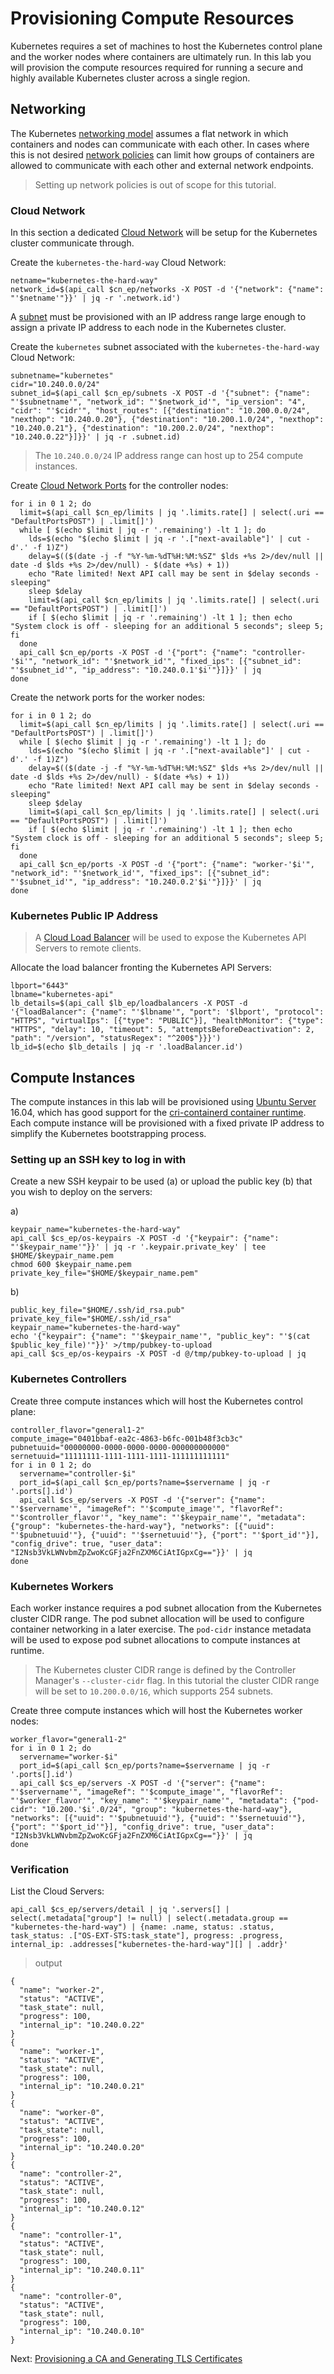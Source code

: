 # Provisioning Compute Resources

Kubernetes requires a set of machines to host the Kubernetes control plane and the worker nodes where containers are ultimately run. In this lab you will provision the compute resources required for running a secure and highly available Kubernetes cluster across a single region.

## Networking

The Kubernetes [networking model](https://kubernetes.io/docs/concepts/cluster-administration/networking/#kubernetes-model) assumes a flat network in which containers and nodes can communicate with each other. In cases where this is not desired [network policies](https://kubernetes.io/docs/concepts/services-networking/network-policies/) can limit how groups of containers are allowed to communicate with each other and external network endpoints.

> Setting up network policies is out of scope for this tutorial.

### Cloud Network

In this section a dedicated [Cloud Network](https://developer.rackspace.com/docs/cloud-networks/v2/) will be setup for the Kubernetes cluster communicate through.

Create the `kubernetes-the-hard-way` Cloud Network:

```
netname="kubernetes-the-hard-way"
network_id=$(api_call $cn_ep/networks -X POST -d '{"network": {"name": "'$netname'"}}' | jq -r '.network.id')
```

A [subnet](https://developer.rackspace.com/docs/cloud-networks/v2/getting-started/concepts/#subnet-concepts) must be provisioned with an IP address range large enough to assign a private IP address to each node in the Kubernetes cluster.

Create the `kubernetes` subnet associated with the `kubernetes-the-hard-way` Cloud Network:

```
subnetname="kubernetes"
cidr="10.240.0.0/24"
subnet_id=$(api_call $cn_ep/subnets -X POST -d '{"subnet": {"name": "'$subnetname'", "network_id": "'$network_id'", "ip_version": "4", "cidr": "'$cidr'", "host_routes": [{"destination": "10.200.0.0/24", "nexthop": "10.240.0.20"}, {"destination": "10.200.1.0/24", "nexthop": "10.240.0.21"}, {"destination": "10.200.2.0/24", "nexthop": "10.240.0.22"}]}}' | jq -r .subnet.id)
```

> The `10.240.0.0/24` IP address range can host up to 254 compute instances.

Create [Cloud Network Ports](https://developer.rackspace.com/docs/cloud-networks/v2/getting-started/concepts/#port-concepts) for the controller nodes:

```
for i in 0 1 2; do
  limit=$(api_call $cn_ep/limits | jq '.limits.rate[] | select(.uri == "DefaultPortsPOST") | .limit[]')
  while [ $(echo $limit | jq -r '.remaining') -lt 1 ]; do
    lds=$(echo "$(echo $limit | jq -r '.["next-available"]' | cut -d'.' -f 1)Z")
    delay=$(($(date -j -f "%Y-%m-%dT%H:%M:%SZ" $lds +%s 2>/dev/null || date -d $lds +%s 2>/dev/null) - $(date +%s) + 1))
    echo "Rate limited! Next API call may be sent in $delay seconds - sleeping"
    sleep $delay
    limit=$(api_call $cn_ep/limits | jq '.limits.rate[] | select(.uri == "DefaultPortsPOST") | .limit[]')
    if [ $(echo $limit | jq -r '.remaining') -lt 1 ]; then echo "System clock is off - sleeping for an additional 5 seconds"; sleep 5; fi
  done
  api_call $cn_ep/ports -X POST -d '{"port": {"name": "controller-'$i'", "network_id": "'$network_id'", "fixed_ips": [{"subnet_id": "'$subnet_id'", "ip_address": "10.240.0.1'$i'"}]}}' | jq
done
```

Create the network ports for the worker nodes:

```
for i in 0 1 2; do
  limit=$(api_call $cn_ep/limits | jq '.limits.rate[] | select(.uri == "DefaultPortsPOST") | .limit[]')
  while [ $(echo $limit | jq -r '.remaining') -lt 1 ]; do
    lds=$(echo "$(echo $limit | jq -r '.["next-available"]' | cut -d'.' -f 1)Z")
    delay=$(($(date -j -f "%Y-%m-%dT%H:%M:%SZ" $lds +%s 2>/dev/null || date -d $lds +%s 2>/dev/null) - $(date +%s) + 1))
    echo "Rate limited! Next API call may be sent in $delay seconds - sleeping"
    sleep $delay
    limit=$(api_call $cn_ep/limits | jq '.limits.rate[] | select(.uri == "DefaultPortsPOST") | .limit[]')
    if [ $(echo $limit | jq -r '.remaining') -lt 1 ]; then echo "System clock is off - sleeping for an additional 5 seconds"; sleep 5; fi
  done
  api_call $cn_ep/ports -X POST -d '{"port": {"name": "worker-'$i'", "network_id": "'$network_id'", "fixed_ips": [{"subnet_id": "'$subnet_id'", "ip_address": "10.240.0.2'$i'"}]}}' | jq
done
```

### Kubernetes Public IP Address

> A [Cloud Load Balancer](https://developer.rackspace.com/docs/cloud-load-balancers/v1/) will be used to expose the Kubernetes API Servers to remote clients.

Allocate the load balancer fronting the Kubernetes API Servers:

```
lbport="6443"
lbname="kubernetes-api"
lb_details=$(api_call $lb_ep/loadbalancers -X POST -d '{"loadBalancer": {"name": "'$lbname'", "port": '$lbport', "protocol": "HTTPS", "virtualIps": [{"type": "PUBLIC"}], "healthMonitor": {"type": "HTTPS", "delay": 10, "timeout": 5, "attemptsBeforeDeactivation": 2, "path": "/version", "statusRegex": "^200$"}}}')
lb_id=$(echo $lb_details | jq -r '.loadBalancer.id')
```

## Compute Instances

The compute instances in this lab will be provisioned using [Ubuntu Server](https://www.ubuntu.com/server) 16.04, which has good support for the [cri-containerd container runtime](https://github.com/kubernetes-incubator/cri-containerd). Each compute instance will be provisioned with a fixed private IP address to simplify the Kubernetes bootstrapping process.

### Setting up an SSH key to log in with

Create a new SSH keypair to be used (a) or upload the public key (b) that you wish to deploy on the servers:

a)
```
keypair_name="kubernetes-the-hard-way"
api_call $cs_ep/os-keypairs -X POST -d '{"keypair": {"name": "'$keypair_name'"}}' | jq -r '.keypair.private_key' | tee $HOME/$keypair_name.pem
chmod 600 $keypair_name.pem
private_key_file="$HOME/$keypair_name.pem"
```

b)
```
public_key_file="$HOME/.ssh/id_rsa.pub"
private_key_file="$HOME/.ssh/id_rsa"
keypair_name="kubernetes-the-hard-way"
echo '{"keypair": {"name": "'$keypair_name'", "public_key": "'$(cat $public_key_file)'"}}' >/tmp/pubkey-to-upload
api_call $cs_ep/os-keypairs -X POST -d @/tmp/pubkey-to-upload | jq
```


### Kubernetes Controllers

Create three compute instances which will host the Kubernetes control plane:

```
controller_flavor="general1-2"
compute_image="0401bbaf-ea2c-4863-b6fc-001b48f3cb3c"
pubnetuuid="00000000-0000-0000-0000-000000000000"
sernetuuid="11111111-1111-1111-1111-111111111111"
for i in 0 1 2; do
  servername="controller-$i"
  port_id=$(api_call $cn_ep/ports?name=$servername | jq -r '.ports[].id')
  api_call $cs_ep/servers -X POST -d '{"server": {"name": "'$servername'", "imageRef": "'$compute_image'", "flavorRef": "'$controller_flavor'", "key_name": "'$keypair_name'", "metadata": {"group": "kubernetes-the-hard-way"}, "networks": [{"uuid": "'$pubnetuuid'"}, {"uuid": "'$sernetuuid'"}, {"port": "'$port_id'"}], "config_drive": true, "user_data": "I2Nsb3VkLWNvbmZpZwoKcGFja2FnZXM6CiAtIGpxCg=="}}' | jq
done
```

### Kubernetes Workers

Each worker instance requires a pod subnet allocation from the Kubernetes cluster CIDR range. The pod subnet allocation will be used to configure container networking in a later exercise. The `pod-cidr` instance metadata will be used to expose pod subnet allocations to compute instances at runtime.

> The Kubernetes cluster CIDR range is defined by the Controller Manager's `--cluster-cidr` flag. In this tutorial the cluster CIDR range will be set to `10.200.0.0/16`, which supports 254 subnets.


Create three compute instances which will host the Kubernetes worker nodes:

```
worker_flavor="general1-2"
for i in 0 1 2; do
  servername="worker-$i"
  port_id=$(api_call $cn_ep/ports?name=$servername | jq -r '.ports[].id')
  api_call $cs_ep/servers -X POST -d '{"server": {"name": "'$servername'", "imageRef": "'$compute_image'", "flavorRef": "'$worker_flavor'", "key_name": "'$keypair_name'", "metadata": {"pod-cidr": "10.200.'$i'.0/24", "group": "kubernetes-the-hard-way"}, "networks": [{"uuid": "'$pubnetuuid'"}, {"uuid": "'$sernetuuid'"}, {"port": "'$port_id'"}], "config_drive": true, "user_data": "I2Nsb3VkLWNvbmZpZwoKcGFja2FnZXM6CiAtIGpxCg=="}}' | jq
done
```

### Verification

List the Cloud Servers:

```
api_call $cs_ep/servers/detail | jq '.servers[] | select(.metadata["group"] != null) | select(.metadata.group == "kubernetes-the-hard-way") | {name: .name, status: .status, task_status: .["OS-EXT-STS:task_state"], progress: .progress, internal_ip: .addresses["kubernetes-the-hard-way"][] | .addr}'
```

> output

```
{
  "name": "worker-2",
  "status": "ACTIVE",
  "task_state": null,
  "progress": 100,
  "internal_ip": "10.240.0.22"
}
{
  "name": "worker-1",
  "status": "ACTIVE",
  "task_state": null,
  "progress": 100,
  "internal_ip": "10.240.0.21"
}
{
  "name": "worker-0",
  "status": "ACTIVE",
  "task_state": null,
  "progress": 100,
  "internal_ip": "10.240.0.20"
}
{
  "name": "controller-2",
  "status": "ACTIVE",
  "task_state": null,
  "progress": 100,
  "internal_ip": "10.240.0.12"
}
{
  "name": "controller-1",
  "status": "ACTIVE",
  "task_state": null,
  "progress": 100,
  "internal_ip": "10.240.0.11"
}
{
  "name": "controller-0",
  "status": "ACTIVE",
  "task_state": null,
  "progress": 100,
  "internal_ip": "10.240.0.10"
}
```

Next: [Provisioning a CA and Generating TLS Certificates](04-certificate-authority.md)
